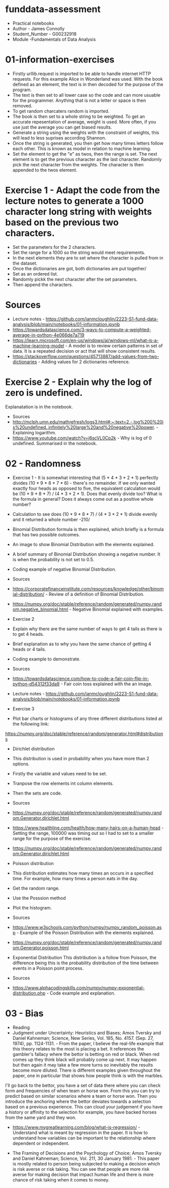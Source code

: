# funddata-assessment
* Practical notebooks
* Author - James Connolly
* Student_Number - G00232918
* Module -Fundamentals of Data Analysis

# 01-information-exercises

* Firstly urllib.request is imported to be able to handle internet HTTP requests. For this example Alice in Wonderland was used. With the book defined as an element, the text is in then decoded for the purpose of the program.
* The text is then set to all lower case so the code and can more usuable for the programmer. Anything that is not a letter or space is then removed. 
* To get random charcaters random is imported.
* The book is then set to a whole string to be weighted. To get an accurate repesentation of average, weight is used. More often, if you use just the average you can get biased results.
* Generate a string using the weights with the constraint of weights, this will lead to less suprises according Shannon.
* Once the string is generated, you then get how many times letters follow each other. This is known as model in relation to machine learning. 
* Set the element to get the "e" as twos, then the range is set. The next element is to get the previous character as the last character. Randomly pick the next character from the weights. The character is then appended to the twos element. 

# Exercise 1 - Adapt the code from the lecture notes to generate a 1000 character long string with weights based on the previous two characters.
* Set the parameters for the 2 characters.
* Set the range for a 1000 so the string would meet requirements.
* In the next elements they are to set where the character is pulled from in the dataset.
* Once the dictionaries are got, both dictionaries are put together/
* Set as an ordered list.
* Randomly pickk the next character after the set parameters.
* Then append the characters.

# Sources
* Lecture notes - https://github.com/ianmcloughlin/2223-S1-fund-data-analysis/blob/main/notebooks/01-information.ipynb
* https://towardsdatascience.com/3-ways-to-compute-a-weighted-average-in-python-4e066de7a719
* https://learn.microsoft.com/en-us/windows/ai/windows-ml/what-is-a-machine-learning-model - A model is to review certain patterns in set of data. It is a repeated decision or act that will show consistent results.
* https://stackoverflow.com/questions/45713887/add-values-from-two-dictionaries - Adding values for 2 dictionaries reference.

# Exercise 2 - Explain why the log of zero is undefined.
Explanatation is in the notebook.

* Sources
* http://mclph.umn.edu/mathrefresh/logs3.html#:~:text=2.-,log%200%20is%20undefined.,infinitely%20large%20and%20negative%20power. - Explaining logarithm.
* https://www.youtube.com/watch?v=j6scVL0Cp2k - Why is log of 0 undefined. Summarised in the notebook. 


# 02 - Randomness
* Exercise 1 - It is somewhat interesting that (5 * 4 * 3 * 2 * 1) perfectly divides (10 * 9 * 8 * 7 * 6) - there's no remainder.
If we only wanted exactly four heads as opposed to five, the equivalent calculation would be (10 * 9 * 8 * 7) / (4 * 3 * 2 * 1).
Does that evenly divide too? What is the formula in general?
Does it always come out as a positive whole number?

* Calculation to see does (10 * 9 * 8 * 7) / (4 * 3 * 2 * 1) divide evenlly and it returned a whole number -210/
* Binomial Distribution formula is then explained, which briefly is a formula that has two possible outcomes.
* An image to show Binomial Distribution with the elements explained.
* A brief summary of Binomial Distribution showing a negative number. It is when the probability is not set to 0.5.
* Coding example of negative Binomial Distribution.

* Sources
* https://corporatefinanceinstitute.com/resources/knowledge/other/binomial-distribution/ - Review of a definition of Binomial Distribution.
* https://numpy.org/doc/stable/reference/random/generated/numpy.random.negative_binomial.html - Negative Binomial explained with examples.

* Exercise 2 
* Explain why there are the same number of ways to get 4 tails as there is to get 4 heads.
* Brief explanation as to why you have the same chance of getting 4 heads or 4 tails.
* Coding example to demonstrate.

* Sources
* https://towardsdatascience.com/how-to-code-a-fair-coin-flip-in-python-d54312f33da9 - Fair coin toss explained with the an image.
* Lecture notes - https://github.com/ianmcloughlin/2223-S1-fund-data-analysis/blob/main/notebooks/01-information.ipynb

* Exercise 3
* Plot bar charts or histograms of any three different distributions listed at the following link:

https://numpy.org/doc/stable/reference/random/generator.html#distributions

* Dirichlet distribution
* This distribution is used in probability when you have more than 2 options.
* Firstly the variable and values need to be set.
* Tranpose the row elements int column elements.
* Then the sets are code.

* Sources
* https://numpy.org/doc/stable/reference/random/generated/numpy.random.Generator.dirichlet.html
* https://www.healthline.com/health/how-many-hairs-on-a-human-head - Setting the range, 100000 was timing out so I had to set to a smaller range for the purpose of the exercise.
* https://numpy.org/doc/stable/reference/random/generated/numpy.random.Generator.dirichlet.html


* Poisson distribution
* This distribution estimates how many times an occurs in a specified time. For example, how many times a person eats in the day.
* Get the random range.
* Use the Posssion method
* Plot the histogram.

* Sources
* https://www.w3schools.com/python/numpy/numpy_random_poisson.asp - Example of the Poisson Distribution with the elements explained.
* https://numpy.org/doc/stable/reference/random/generated/numpy.random.Generator.poisson.html 

* Exponential Distribution
This distribution is a follow from Poisson, the difference being this is the probability distribution of the time between events in a Poisson point process.

* Sources
* https://www.alphacodingskills.com/numpy/numpy-exponential-distribution.php - Code example and explanation.

# 03 - Bias
* Reading 
* Judgment under Uncertainty: Heuristics and Biases;
Amos Tversky and Daniel Kahneman; Science, New Series, Vol. 185, No. 4157. (Sep. 27, 1974), pp. 1124-1131. - From the paper, I believe the real-life example that this theory relates to the most is placing a bet. It references the gambler's fallacy where the bettor is betting on red or black. When red comes up they think black will probably come up next. It may happen but then again it may take a few more turns so inevitably the results become more diluted. There is different examples given throughout the paper, one in particular that shows how people think is with the marbles.

I'll go back to the bettor, you have a set of data there where you can check form and frequencies of when team or horse won. From this you can try to predict based on similar scenarios where a team or horse won. Then you introduce the anchoring where the bettor deviates towards a selection based on a previous experience. This can cloud your judgement if you have a history or affinity to the selection for example, you have backed horses from the same yard and they won. 

* https://www.mygreatlearning.com/blog/what-is-regression/ - Understand what is meant by regression in the paper. It is how to understand how variables can be important to the relationship where dependent or independent. 

* The Framing of Decisions and the Psychology of Choice;
Amos Tversky and Daniel Kahneman; Science, Vol. 211, 30 January 1981. - This paper is mostly related to person being subjected to making a decision which is risk averse or risk taking. You can see that people are more risk averse for making decision that impact human life and there is more chance of risk taking when it comes to money.

